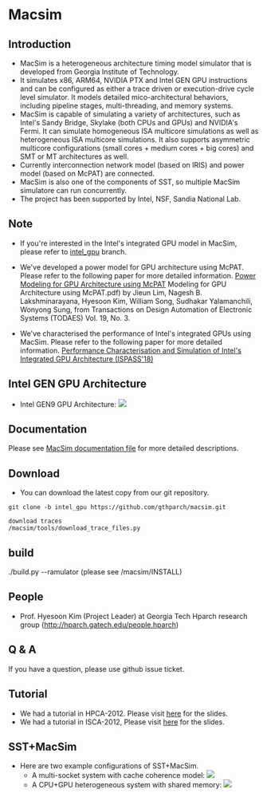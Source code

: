 # Macsim 
## Introduction

* MacSim is a heterogeneous architecture timing model simulator that is
  developed from Georgia Institute of Technology.
* It simulates x86, ARM64, NVIDIA PTX and Intel GEN GPU instructions and can be configured as
  either a trace driven or execution-drive cycle level simulator. It models
  detailed mico-architectural behaviors, including pipeline stages,
  multi-threading, and memory systems.
* MacSim is capable of simulating a variety of architectures, such as Intel's
  Sandy Bridge, Skylake (both CPUs and GPUs) and NVIDIA's Fermi. It can simulate homogeneous ISA multicore
  simulations as well as heterogeneous ISA multicore simulations. It also
  supports asymmetric multicore configurations (small cores + medium cores + big
  cores) and SMT or MT architectures as well.
* Currently interconnection network model (based on IRIS) and power model (based
  on McPAT) are connected.
* MacSim is also one of the components of SST, so multiple MacSim simulatore
  can run concurrently.
* The project has been supported by Intel, NSF, Sandia National Lab.

## Note

* If you're interested in the Intel's integrated GPU model in MacSim, please refer to [intel_gpu](https://github.com/gthparch/macsim/tree/intel_gpu) branch.

* We've developed a power model for GPU architecture using McPAT. Please refer
  to the following paper for more detailed
  information. [Power Modeling for GPU Architecture using McPAT](http://www.cercs.gatech.edu/tech-reports/tr2013/git-cercs-13-10.pdf)
  Modeling for GPU Architecture using McPAT.pdf) by Jieun Lim, Nagesh
  B. Lakshminarayana, Hyesoon Kim, William Song, Sudhakar Yalamanchili, Wonyong
  Sung, from Transactions on Design Automation of Electronic Systems (TODAES)
  Vol. 19, No. 3.
* We've characterised the performance of Intel's integrated GPUs using MacSim. Please refer to the following paper for more detailed information. [Performance Characterisation and Simulation of Intel's Integrated GPU Architecture (ISPASS'18)](http://comparch.gatech.edu/hparch/papers/gera_ispass18.pdf)

## Intel GEN GPU Architecture
* Intel GEN9 GPU Architecture: ![](http://comparch.gatech.edu/hparch/images/intel_gen9_arch.png)

## Documentation

Please see [MacSim documentation file](https://github.com/gthparch/macsim/blob/master/doc/macsim.pdf) for more detailed descriptions.


## Download

* You can download the latest copy from our git repository.

```
git clone -b intel_gpu https://github.com/gthparch/macsim.git

download traces 
/macsim/tools/download_trace_files.py
```
## build 
  ./build.py --ramulator 
  (please see /macsim/INSTALL)

## People

* Prof. Hyesoon Kim (Project Leader) at Georgia Tech 
Hparch research group 
(http://hparch.gatech.edu/people.hparch) 



## Q & A 

If you have a question, please use github issue ticket. 


## Tutorial

* We had a tutorial in HPCA-2012. Please visit [here](http://comparch.gatech.edu/hparch/OcelotMacsim_tutorial.html) for the slides.
* We had a tutorial in ISCA-2012, Please visit [here](http://comparch.gatech.edu/hparch/isca12_gt.html) for the slides.


## SST+MacSim

* Here are two example configurations of SST+MacSim.
  * A multi-socket system with cache coherence model: ![](http://comparch.gatech.edu/hparch/images/sst+macsim_conf_1.png)
  * A CPU+GPU heterogeneous system with shared memory: ![](http://comparch.gatech.edu/hparch/images/sst+macsim_conf_2.png)
